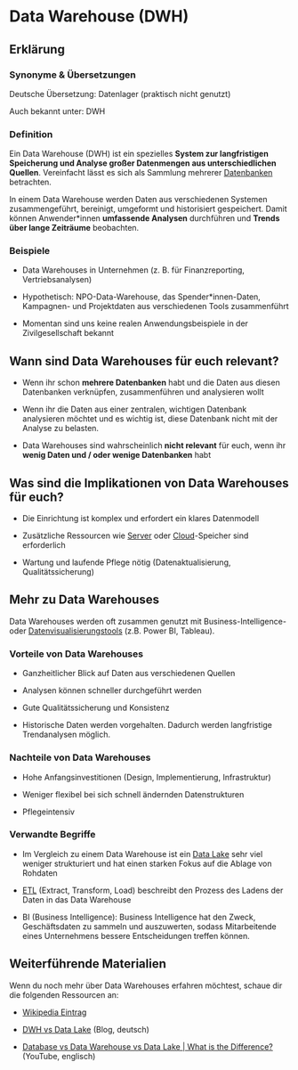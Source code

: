 # Data Warehouse (DWH)
## Erklärung

### Synonyme & Übersetzungen

Deutsche Übersetzung: Datenlager (praktisch nicht genutzt)

Auch bekannt unter: DWH

### Definition

Ein Data Warehouse (DWH) ist ein spezielles **System zur langfristigen Speicherung und Analyse großer Datenmengen aus unterschiedlichen Quellen**. Vereinfacht lässt es sich als Sammlung mehrerer [Datenbanken](https://civic-data.de/selbstlernmaterial/#datenbank) betrachten.

In einem Data Warehouse werden Daten aus verschiedenen Systemen zusammengeführt, bereinigt, umgeformt und historisiert gespeichert. Damit können Anwender\*innen **umfassende Analysen** durchführen und **Trends über lange Zeiträume** beobachten.

### Beispiele

- Data Warehouses in Unternehmen (z. B. für Finanzreporting, Vertriebsanalysen)

- Hypothetisch: NPO-Data-Warehouse, das Spender\*innen-Daten, Kampagnen- und Projektdaten aus verschiedenen Tools zusammenführt

- Momentan sind uns keine realen Anwendungsbeispiele in der Zivilgesellschaft bekannt

## Wann sind Data Warehouses für euch relevant? 

- Wenn ihr schon **mehrere Datenbanken** habt und die Daten aus diesen Datenbanken verknüpfen, zusammenführen und analysieren wollt

- Wenn ihr die Daten aus einer zentralen, wichtigen Datenbank analysieren möchtet und es wichtig ist, diese Datenbank nicht mit der Analyse zu belasten.

- Data Warehouses sind wahrscheinlich **nicht relevant** für euch, wenn ihr **wenig Daten und / oder wenige Datenbanken** habt

## Was sind die Implikationen von Data Warehouses für euch? 

- Die Einrichtung ist komplex und erfordert ein klares Datenmodell

- Zusätzliche Ressourcen wie [Server](https://civic-data.de/selbstlernmaterial/#server) oder [Cloud](https://civic-data.de/selbstlernmaterial/#cloud)-Speicher sind erforderlich

- Wartung und laufende Pflege nötig (Datenaktualisierung, Qualitätssicherung)

## Mehr zu Data Warehouses

Data Warehouses werden oft zusammen genutzt mit Business-Intelligence- oder [Datenvisualisierungstools](https://civic-data.de/selbstlernmaterial/#datenvisualisierung) (z.B. Power BI, Tableau).

### Vorteile von Data Warehouses

- Ganzheitlicher Blick auf Daten aus verschiedenen Quellen

- Analysen können schneller durchgeführt werden

- Gute Qualitätssicherung und Konsistenz

- Historische Daten werden vorgehalten. Dadurch werden langfristige Trendanalysen möglich.

### Nachteile von Data Warehouses

- Hohe Anfangsinvestitionen (Design, Implementierung, Infrastruktur)

- Weniger flexibel bei sich schnell ändernden Datenstrukturen

- Pflegeintensiv

### Verwandte Begriffe

- Im Vergleich zu einem Data Warehouse ist ein [Data Lake](https://civic-data.de/selbstlernmaterial/#data-lake) sehr viel weniger strukturiert und hat einen starken Fokus auf die Ablage von Rohdaten

- [ETL](https://civic-data.de/selbstlernmaterial/#etl) (Extract, Transform, Load) beschreibt den Prozess des Ladens der Daten in das Data Warehouse

- BI (Business Intelligence): Business Intelligence hat den Zweck, Geschäftsdaten zu sammeln und auszuwerten, sodass Mitarbeitende eines Unternehmens bessere Entscheidungen treffen können.

## Weiterführende Materialien

Wenn du noch mehr über Data Warehouses erfahren möchtest, schaue dir die folgenden Ressourcen an:

- [Wikipedia Eintrag](https://de.wikipedia.org/wiki/Data_Warehouse)

- [DWH vs Data Lake](https://www.kobold.ai/data-warehouse-vs-lake/) (Blog, deutsch)

- [Database vs Data Warehouse vs Data Lake | What is the Difference?](https://www.youtube.com/watch?v=-bSkREem8dM) (YouTube, englisch)

